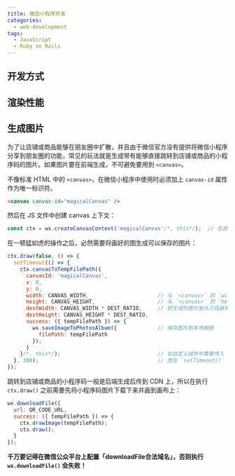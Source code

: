 ```yaml
---
title: 微信小程序开发
categories:
  - web-development
tags:
  - JavaScript
  - Ruby on Rails
---
```


## 开发方式

## 渲染性能

## 生成图片

为了让店铺或商品能够在朋友圈中扩散，并且由于微信官方没有提供将微信小程序分享到朋友圈的功能，常见的玩法就是生成带有能够直接跳转到店铺或商品的小程序码的图片。如果图片要在前端生成，不可避免要用到 `<canvas>`。

不像标准 HTML 中的 `<canvas>`，在微信小程序中使用时必须加上 `canvas-id` 属性作为唯一标识符。

```html
<canvas canvas-id="magicalCanvas" />
```

然后在 JS 文件中创建 canvas 上下文：

```js
const ctx = wx.createCanvasContext('magicalCanvas'/*, this*/);  // 在自定义组件中需要传入 `this` 作为第二个参数
```

在一顿猛如虎的操作之后，必然需要将画好的图生成可以保存的图片：

```js
ctx.draw(false, () => {
  setTimeout(() => {
    ctx.canvasToTempFilePath({
      canvasId: 'magicalCanvas',
      x: 0,
      y: 0,
      width: CANVAS_WIDTH,                      // 与 `<canvas>` 的 `width` 相同
      height: CANVAS_HEIGHT,                    // 与 `<canvas>` 的 `height` 相同
      destWidth: CANVAS_WIDTH * DEST_RATIO,     // 把生成的图片放大几倍避免有锯齿
      destHeight: CANVAS_HEIGHT * DEST_RATIO,
      success: ({ tempFilePath }) => {
        wx.saveImageToPhotosAlbum({             // 保存图片到本地相册
          filePath: tempFilePath
        });
      }
    }/*, this*/);                               // 在自定义组件中需要传入 `this` 作为第二个参数
  }, 300);                                      // 放在 `setTimeout()` 中避免渲染未完成而造成的颜色等问题
});
```

跳转到店铺或商品的小程序码一般是后端生成后传到 CDN 上，所以在执行 `ctx.draw()` 之前需要先将小程序码图片下载下来并画到画布上：

```js
wx.downloadFile({
  url: QR_CODE_URL,
  success: ({ tempFilePath }) => {
    ctx.drawImage(tempFilePath);
    ctx.draw();
  }
});
```

**千万要记得在微信公众平台上配置「downloadFile合法域名」，否则执行 `wx.downloadFile()` 会失败！**
